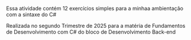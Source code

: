 Essa atividade contém 12 exercícios simples para a minhaa ambientação com a sintaxe do C#

Realizada no segundo Trimestre de 2025 para a matéria de Fundamentos de Desenvolvimento com C# do bloco de Desenvolvimento Back-end
